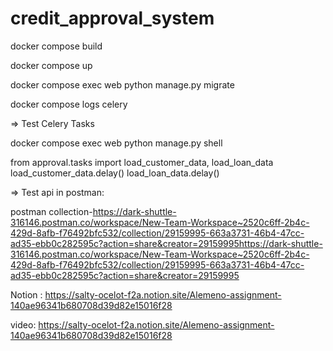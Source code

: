 # credit_approval_system
docker compose build

docker compose up

docker compose exec web python manage.py migrate 

docker compose logs celery

 => Test Celery Tasks

docker compose exec web python manage.py shell

from approval.tasks import load_customer_data, load_loan_data
load_customer_data.delay()
load_loan_data.delay()


=> Test api in postman:

postman collection-https://dark-shuttle-316146.postman.co/workspace/New-Team-Workspace~2520c6ff-2b4c-429d-8afb-f76492bfc532/collection/29159995-663a3731-46b4-47cc-ad35-ebb0c282595c?action=share&creator=29159995https://dark-shuttle-316146.postman.co/workspace/New-Team-Workspace~2520c6ff-2b4c-429d-8afb-f76492bfc532/collection/29159995-663a3731-46b4-47cc-ad35-ebb0c282595c?action=share&creator=29159995

Notion : 
https://salty-ocelot-f2a.notion.site/Alemeno-assignment-140ae96341b680708d39d82e15016f28


video: https://salty-ocelot-f2a.notion.site/Alemeno-assignment-140ae96341b680708d39d82e15016f28